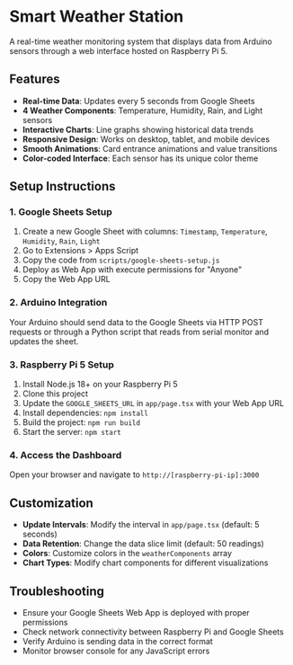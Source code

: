 # Smart Weather Station

A real-time weather monitoring system that displays data from Arduino sensors through a web interface hosted on Raspberry Pi 5.

## Features

- **Real-time Data**: Updates every 5 seconds from Google Sheets
- **4 Weather Components**: Temperature, Humidity, Rain, and Light sensors
- **Interactive Charts**: Line graphs showing historical data trends
- **Responsive Design**: Works on desktop, tablet, and mobile devices
- **Smooth Animations**: Card entrance animations and value transitions
- **Color-coded Interface**: Each sensor has its unique color theme

## Setup Instructions

### 1. Google Sheets Setup

1. Create a new Google Sheet with columns: `Timestamp`, `Temperature`, `Humidity`, `Rain`, `Light`
2. Go to Extensions > Apps Script
3. Copy the code from `scripts/google-sheets-setup.js`
4. Deploy as Web App with execute permissions for "Anyone"
5. Copy the Web App URL

### 2. Arduino Integration

Your Arduino should send data to the Google Sheets via HTTP POST requests or through a Python script that reads from serial monitor and updates the sheet.

### 3. Raspberry Pi 5 Setup

1. Install Node.js 18+ on your Raspberry Pi 5
2. Clone this project
3. Update the `GOOGLE_SHEETS_URL` in `app/page.tsx` with your Web App URL
4. Install dependencies: `npm install`
5. Build the project: `npm run build`
6. Start the server: `npm start`

### 4. Access the Dashboard

Open your browser and navigate to `http://[raspberry-pi-ip]:3000`

## Customization

- **Update Intervals**: Modify the interval in `app/page.tsx` (default: 5 seconds)
- **Data Retention**: Change the data slice limit (default: 50 readings)
- **Colors**: Customize colors in the `weatherComponents` array
- **Chart Types**: Modify chart components for different visualizations

## Troubleshooting

- Ensure your Google Sheets Web App is deployed with proper permissions
- Check network connectivity between Raspberry Pi and Google Sheets
- Verify Arduino is sending data in the correct format
- Monitor browser console for any JavaScript errors
